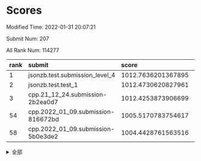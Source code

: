 # Scores

Modified Time: 2022-01-31 20:07:21

Submit Num: 207

All Rank Num: 114277

| rank |               submit               |       score        |       sigma        | pk_num |
| :--- | :--------------------------------- | :----------------- | :----------------- | :----- |
| 1    | jsonzb.test.submission_level_4     | 1012.7636201367895 | 0.8316111646749101 | 2211   |
| 2    | jsonzb.test.test_1                 | 1012.4730620827961 | 0.8026209535858592 | 2208   |
| 3    | cpp.21_12_24.submission-2b2ea0d7   | 1012.4253873906699 | 0.827427676387658  | 2210   |
| 54   | cpp.2022_01_09.submission-816672bd | 1005.5170783754617 | 0.723252095059391  | 2210   |
| 58   | cpp.2022_01_09.submission-5b0e3de2 | 1004.4428761563516 | 0.7290382536024566 | 2207   |


<details>
<summary>全部</summary>

| rank |                 submit                 |       score        |       sigma        | pk_num |
| :--- | :------------------------------------- | :----------------- | :----------------- | :----- |
| 1    | jsonzb.test.submission_level_4         | 1012.7636201367895 | 0.8316111646749101 | 2211   |
| 2    | jsonzb.test.test_1                     | 1012.4730620827961 | 0.8026209535858592 | 2208   |
| 3    | cpp.21_12_24.submission-2b2ea0d7       | 1012.4253873906699 | 0.827427676387658  | 2210   |
| 4    | gobigger.level_3.submission_level_3_45 | 1012.0664089429795 | 0.7747467825503485 | 2206   |
| 5    | gobigger.level_3.submission_level_3_36 | 1011.9222881729576 | 0.7943194505535834 | 2207   |
| 6    | gobigger.level_3.submission_level_3_25 | 1011.861102837953  | 0.8056888468798049 | 2211   |
| 7    | gobigger.level_3.submission_level_3_31 | 1011.5542463832946 | 0.7986743760128671 | 2205   |
| 8    | gobigger.level_3.submission_level_3_28 | 1011.405396880522  | 0.7837794490304097 | 2212   |
| 9    | gobigger.level_3.submission_level_3_26 | 1011.2729726344503 | 0.785038345004684  | 2205   |
| 10   | gobigger.level_3.submission_level_3_8  | 1011.0811854573022 | 0.7899071077922415 | 2211   |
| 11   | gobigger.level_3.submission_level_3_35 | 1010.9214581170747 | 0.8034443236290322 | 2206   |
| 12   | gobigger.level_3.submission_level_3_39 | 1010.8103659554529 | 0.7663113558861164 | 2210   |
| 13   | gobigger.level_3.submission_level_3_24 | 1010.6494225755611 | 0.7613963514940383 | 2211   |
| 14   | gobigger.level_3.submission_level_3_12 | 1010.5587529546439 | 0.7678476570905645 | 2213   |
| 15   | gobigger.level_3.submission_level_3_4  | 1010.5442713078356 | 0.7864860622612954 | 2213   |
| 16   | gobigger.level_3.submission_level_3_29 | 1010.5313986892947 | 0.7743222494243844 | 2207   |
| 17   | gobigger.level_3.submission_level_3_18 | 1010.4355161762555 | 0.7747667198312055 | 2206   |
| 18   | gobigger.level_3.submission_level_3_15 | 1010.3690917774364 | 0.7494452002710938 | 2205   |
| 19   | gobigger.level_3.submission_level_3_0  | 1010.3164759778222 | 0.754015992925562  | 2210   |
| 20   | gobigger.level_3.submission_level_3_13 | 1010.266914645182  | 0.7594236427429936 | 2212   |
| 21   | gobigger.level_3.submission_level_3_40 | 1010.2105456962126 | 0.7591250890558514 | 2208   |
| 22   | gobigger.level_3.submission_level_3_2  | 1010.1251446020459 | 0.7534717064519006 | 2210   |
| 23   | gobigger.level_3.submission_level_3_14 | 1010.050146517119  | 0.7634377843168246 | 2211   |
| 24   | gobigger.level_3.submission_level_3_49 | 1009.8882932270903 | 0.7425132893066053 | 2207   |
| 25   | gobigger.level_3.submission_level_3_10 | 1009.8740207037356 | 0.7629388405158485 | 2209   |
| 26   | gobigger.level_3.submission_level_3_41 | 1009.8556886029774 | 0.7626432469083169 | 2212   |
| 27   | gobigger.level_3.submission_level_3_42 | 1009.7862989447801 | 0.7558213080439786 | 2205   |
| 28   | gobigger.level_3.submission_level_3_30 | 1009.7615949659028 | 0.7691513970889112 | 2206   |
| 29   | gobigger.level_3.submission_level_3_9  | 1009.7454554432832 | 0.763612261170657  | 2209   |
| 30   | gobigger.level_3.submission_level_3_44 | 1009.653663063121  | 0.7248799927337639 | 2211   |
| 31   | gobigger.level_3.submission_level_3_21 | 1009.6244081373435 | 0.7488603263630033 | 2206   |
| 32   | gobigger.level_3.submission_level_3_43 | 1009.5975710221803 | 0.7546489815659269 | 2207   |
| 33   | gobigger.level_3.submission_level_3_1  | 1009.5616449407802 | 0.743587368769133  | 2209   |
| 34   | gobigger.level_3.submission_level_3_7  | 1009.5266975245405 | 0.7424869068912888 | 2209   |
| 35   | gobigger.level_3.submission_level_3_11 | 1009.4537744130071 | 0.7532173509666789 | 2206   |
| 36   | gobigger.level_3.submission_level_3_33 | 1009.4513739435058 | 0.7615792831099055 | 2207   |
| 37   | gobigger.level_3.submission_level_3_38 | 1009.3851626031977 | 0.7574047307765727 | 2206   |
| 38   | gobigger.level_3.submission_level_3_6  | 1009.3669445569516 | 0.7433463660430625 | 2204   |
| 39   | gobigger.level_3.submission_level_3_48 | 1009.3419468629461 | 0.7379072474260664 | 2208   |
| 40   | gobigger.level_3.submission_level_3_19 | 1009.3219701323566 | 0.746745972169016  | 2208   |
| 41   | gobigger.level_3.submission_level_3_27 | 1009.2862570667521 | 0.735595382074133  | 2207   |
| 42   | gobigger.level_3.submission_level_3_5  | 1009.2164481041069 | 0.740838198467596  | 2208   |
| 43   | gobigger.level_3.submission_level_3_37 | 1009.1798811218066 | 0.7686257544501909 | 2209   |
| 44   | gobigger.level_3.submission_level_3_34 | 1009.1335528987508 | 0.7474929834625085 | 2208   |
| 45   | gobigger.level_3.submission_level_3_22 | 1009.1198131535821 | 0.7414266558039282 | 2209   |
| 46   | gobigger.level_3.submission_level_3_3  | 1009.0641497322964 | 0.7595035684853152 | 2213   |
| 47   | gobigger.level_3.submission_level_3_47 | 1008.9942294434561 | 0.7446160136750635 | 2210   |
| 48   | gobigger.level_3.submission_level_3_16 | 1008.9037201088145 | 0.7294689624330752 | 2210   |
| 49   | gobigger.level_3.submission_level_3_20 | 1008.8267752379752 | 0.7470658384274284 | 2207   |
| 50   | gobigger.level_3.submission_level_3_32 | 1008.7688891553865 | 0.758789018643385  | 2210   |
| 51   | gobigger.level_3.submission_level_3_23 | 1008.6383675845809 | 0.7433770184088803 | 2212   |
| 52   | gobigger.level_3.submission_level_3_46 | 1008.6224427964036 | 0.7427025730194623 | 2210   |
| 53   | gobigger.level_3.submission_level_3_17 | 1008.5217080891887 | 0.7471804580420289 | 2210   |
| 54   | cpp.2022_01_09.submission-816672bd     | 1005.5170783754617 | 0.723252095059391  | 2210   |
| 55   | gobigger.level_1.submission_level_1_30 | 1005.1538348349131 | 0.7202090424073014 | 2210   |
| 56   | gobigger.level_1.submission_level_1_8  | 1004.4813535041242 | 0.7143012852418438 | 2210   |
| 57   | gobigger.level_1.submission_level_1_14 | 1004.4635045438715 | 0.7115575338068628 | 2210   |
| 58   | cpp.2022_01_09.submission-5b0e3de2     | 1004.4428761563516 | 0.7290382536024566 | 2207   |
| 59   | gobigger.level_1.submission_level_1_32 | 1004.1686348129656 | 0.73312340376576   | 2208   |
| 60   | gobigger.level_1.submission_level_1_43 | 1004.129584519456  | 0.7294919909661101 | 2212   |
| 61   | gobigger.level_1.submission_level_1_39 | 1004.0072466780438 | 0.7096000833796737 | 2211   |
| 62   | gobigger.level_1.submission_level_1_16 | 1003.9546144501587 | 0.7177939067564741 | 2206   |
| 63   | gobigger.level_1.submission_level_1_1  | 1003.9321036901995 | 0.7099220170924135 | 2206   |
| 64   | gobigger.level_1.submission_level_1_10 | 1003.9175878135474 | 0.7174277872288772 | 2202   |
| 65   | gobigger.level_1.submission_level_1_48 | 1003.8536314972557 | 0.7166988340800634 | 2210   |
| 66   | gobigger.level_1.submission_level_1_17 | 1003.7595566763457 | 0.7135278245263718 | 2211   |
| 67   | gobigger.level_1.submission_level_1_6  | 1003.6153912707144 | 0.7104597169908372 | 2213   |
| 68   | gobigger.level_1.submission_level_1_5  | 1003.5990157419419 | 0.7130805534821799 | 2205   |
| 69   | gobigger.level_1.submission_level_1_49 | 1003.5440826983805 | 0.710467380067875  | 2210   |
| 70   | gobigger.level_1.submission_level_1_26 | 1003.516376245156  | 0.7172381961329385 | 2206   |
| 71   | gobigger.level_1.submission_level_1_0  | 1003.5128025521718 | 0.7081823020714988 | 2211   |
| 72   | gobigger.level_1.submission_level_1_37 | 1003.5012678662937 | 0.7162592857705926 | 2207   |
| 73   | gobigger.level_1.submission_level_1_45 | 1003.4431293755279 | 0.72038847966195   | 2209   |
| 74   | gobigger.level_1.submission_level_1_31 | 1003.2812197778029 | 0.7108222254053553 | 2207   |
| 75   | gobigger.level_1.submission_level_1_34 | 1003.2757832196648 | 0.717541772371508  | 2204   |
| 76   | gobigger.level_1.submission_level_1_44 | 1003.2519127721732 | 0.7202468843791952 | 2207   |
| 77   | gobigger.level_1.submission_level_1_22 | 1003.2360245151333 | 0.714861235854453  | 2209   |
| 78   | gobigger.level_1.submission_level_1_19 | 1003.1875443610913 | 0.7117814364766206 | 2205   |
| 79   | gobigger.level_1.submission_level_1_29 | 1003.1873152700276 | 0.7219190905329868 | 2207   |
| 80   | gobigger.level_1.submission_level_1_25 | 1003.1513262294832 | 0.7198009641610867 | 2201   |
| 81   | gobigger.level_1.submission_level_1_15 | 1003.1349425652621 | 0.7221793775301504 | 2211   |
| 82   | gobigger.level_1.submission_level_1_12 | 1003.0966692377194 | 0.7191040841857528 | 2206   |
| 83   | gobigger.level_1.submission_level_1_27 | 1003.0932024037307 | 0.716631042562399  | 2211   |
| 84   | gobigger.level_1.submission_level_1_42 | 1002.9428371440299 | 0.7119289548061145 | 2209   |
| 85   | gobigger.level_1.submission_level_1_24 | 1002.8851635523768 | 0.7058786158550733 | 2211   |
| 86   | gobigger.level_1.submission_level_1_3  | 1002.8759164564622 | 0.7103367382027441 | 2211   |
| 87   | gobigger.level_1.submission_level_1_13 | 1002.8501143166097 | 0.7146195063602839 | 2207   |
| 88   | gobigger.level_1.submission_level_1_41 | 1002.8286837639815 | 0.7232864144845841 | 2210   |
| 89   | gobigger.level_1.submission_level_1_46 | 1002.7694210838657 | 0.7215265563570751 | 2208   |
| 90   | gobigger.level_1.submission_level_1_28 | 1002.757771610995  | 0.7124271080526496 | 2208   |
| 91   | gobigger.level_1.submission_level_1_47 | 1002.7448074975283 | 0.7189679574599501 | 2210   |
| 92   | gobigger.level_1.submission_level_1_9  | 1002.7061127490769 | 0.7131248374605169 | 2207   |
| 93   | gobigger.level_1.submission_level_1_23 | 1002.6728744748681 | 0.7154967513088046 | 2211   |
| 94   | gobigger.level_1.submission_level_1_38 | 1002.6720446408617 | 0.7024255732933    | 2206   |
| 95   | gobigger.level_1.submission_level_1_4  | 1002.6049866535238 | 0.7175968563141432 | 2206   |
| 96   | gobigger.level_1.submission_level_1_2  | 1002.6025733035847 | 0.7103919712372561 | 2210   |
| 97   | gobigger.level_1.submission_level_1_21 | 1002.531975130566  | 0.7145695370036416 | 2205   |
| 98   | gobigger.level_1.submission_level_1_11 | 1002.4909652324602 | 0.7005180395860232 | 2211   |
| 99   | gobigger.level_1.submission_level_1_35 | 1002.4367557238645 | 0.7103038476119535 | 2210   |
| 100  | gobigger.level_1.submission_level_1_33 | 1002.3515374030816 | 0.7064032857027766 | 2207   |
| 101  | gobigger.level_1.submission_level_1_20 | 1002.2728973292229 | 0.7120795384782086 | 2212   |
| 102  | gobigger.level_1.submission_level_1_40 | 1002.1300235091676 | 0.7175090602261543 | 2212   |
| 103  | gobigger.level_1.submission_level_1_18 | 1001.5605698289665 | 0.6991112110124627 | 2207   |
| 104  | gobigger.level_1.submission_level_1_36 | 1001.4563718044976 | 0.7118411154336312 | 2203   |
| 105  | gobigger.level_1.submission_level_1_7  | 1001.1540682940496 | 0.7146494373414316 | 2207   |
| 106  | gobigger.random.submission_random_17   | 997.3911456724913  | 0.7028848602658345 | 2215   |
| 107  | gobigger.random.submission_random_1    | 997.236869289315   | 0.7064239638227306 | 2206   |
| 108  | gobigger.random.submission_random_45   | 997.1793889487176  | 0.7034736984474909 | 2208   |
| 109  | gobigger.random.submission_random_34   | 997.1614705282163  | 0.7039829248287026 | 2210   |
| 110  | gobigger.random.submission_random_28   | 997.0063182343761  | 0.7198418308310562 | 2208   |
| 111  | gobigger.random.submission_random_22   | 996.9755534695449  | 0.7215049201090574 | 2210   |
| 112  | gobigger.random.submission_random_23   | 996.7463003288663  | 0.705251358855193  | 2212   |
| 113  | gobigger.random.submission_random_18   | 996.7005192586934  | 0.7136820187863376 | 2207   |
| 114  | gobigger.random.submission_random_27   | 996.6186154067178  | 0.7099080590510732 | 2204   |
| 115  | gobigger.random.submission_random_35   | 996.5371548137788  | 0.7087264340563773 | 2209   |
| 116  | gobigger.random.submission_random_20   | 996.4666861014712  | 0.7092929150507363 | 2212   |
| 117  | gobigger.random.submission_random_11   | 996.4204781516347  | 0.7054774764911954 | 2206   |
| 118  | gobigger.random.submission_random_19   | 996.4145797452899  | 0.7050383302985754 | 2214   |
| 119  | gobigger.random.submission_random_5    | 996.3407523717286  | 0.7156794157172717 | 2207   |
| 120  | gobigger.random.submission_random_3    | 996.3366612455643  | 0.7031940355276725 | 2210   |
| 121  | gobigger.random.submission_random_21   | 996.3356870813286  | 0.7034729864198797 | 2209   |
| 122  | gobigger.random.submission_random_38   | 996.2513620231675  | 0.7171005263548502 | 2208   |
| 123  | gobigger.random.submission_random_49   | 996.2172747872654  | 0.708154950887362  | 2209   |
| 124  | gobigger.random.submission_random_24   | 996.1964413636758  | 0.6952189397947085 | 2212   |
| 125  | gobigger.random.submission_random_16   | 996.0596527889213  | 0.712996045810963  | 2211   |
| 126  | gobigger.random.submission_random_6    | 996.0444791535002  | 0.713587202328568  | 2209   |
| 127  | gobigger.random.submission_random_30   | 996.0203216699624  | 0.7161046508772831 | 2210   |
| 128  | gobigger.random.submission_random_47   | 995.9995774523368  | 0.7238973374387178 | 2208   |
| 129  | gobigger.random.submission_random_7    | 995.9526505772648  | 0.7203323032379926 | 2208   |
| 130  | gobigger.random.submission_random_36   | 995.9383172222472  | 0.7168115940052303 | 2203   |
| 131  | gobigger.random.submission_random_32   | 995.8629737148049  | 0.711683630071584  | 2206   |
| 132  | gobigger.random.submission_random_26   | 995.8025466641412  | 0.7019730580736141 | 2212   |
| 133  | gobigger.random.submission_random_8    | 995.7882778162082  | 0.7043080068819593 | 2207   |
| 134  | gobigger.random.submission_random_37   | 995.7469880014986  | 0.729960571960947  | 2208   |
| 135  | gobigger.random.submission_random_33   | 995.727383127502   | 0.7086751827431154 | 2205   |
| 136  | gobigger.random.submission_random_48   | 995.7184171060875  | 0.7132739593200204 | 2212   |
| 137  | gobigger.random.submission_random_0    | 995.6459612028767  | 0.7095654843989283 | 2206   |
| 138  | gobigger.random.submission_random_40   | 995.6001853549258  | 0.7079984422960999 | 2206   |
| 139  | gobigger.random.submission_random_43   | 995.599159438128   | 0.7130614223080874 | 2207   |
| 140  | gobigger.random.submission_random_31   | 995.5576076677389  | 0.7248832729437253 | 2210   |
| 141  | gobigger.random.submission_random_46   | 995.5420475029089  | 0.7027171464908742 | 2211   |
| 142  | gobigger.random.submission_random_25   | 995.526955255592   | 0.7150967322107439 | 2207   |
| 143  | gobigger.random.submission_random_42   | 995.4320671733916  | 0.7103934233396267 | 2209   |
| 144  | gobigger.random.submission_random_44   | 995.415672866948   | 0.7126165270239678 | 2204   |
| 145  | gobigger.random.submission_random_2    | 995.3759854187169  | 0.7128716332509729 | 2205   |
| 146  | gobigger.random.submission_random_15   | 995.3401606636774  | 0.6953293471359319 | 2204   |
| 147  | gobigger.random.submission_random_39   | 995.2953336531964  | 0.7172717518546308 | 2212   |
| 148  | gobigger.random.submission_random_14   | 995.2051418753438  | 0.7072785467348571 | 2209   |
| 149  | gobigger.random.submission_random_29   | 995.0926632780391  | 0.7080266730811416 | 2208   |
| 150  | gobigger.random.submission_random_41   | 995.0662564280615  | 0.7026918984588889 | 2208   |
| 151  | gobigger.random.submission_random_9    | 994.9538817745025  | 0.7044149265093831 | 2207   |
| 152  | gobigger.random.submission_random_12   | 994.9217312094038  | 0.7180386959237911 | 2211   |
| 153  | gobigger.level_2.submission_level_2_26 | 994.8339359353832  | 0.7241564435915866 | 2206   |
| 154  | gobigger.random.submission_random_13   | 994.8187309296349  | 0.7116014171831577 | 2207   |
| 155  | gobigger.random.submission_random_10   | 994.7300478857003  | 0.7060621914410139 | 2209   |
| 156  | gobigger.random.submission_random_4    | 994.4605546318942  | 0.7252858338497314 | 2204   |
| 157  | gobigger.level_2.submission_level_2_23 | 994.2981641829238  | 0.7224039892067983 | 2206   |
| 158  | gobigger.level_2.submission_level_2_8  | 994.2258074146398  | 0.7273490038288807 | 2209   |
| 159  | gobigger.level_2.submission_level_2_36 | 993.4052323469406  | 0.7363882653786132 | 2205   |
| 160  | gobigger.level_2.submission_level_2_34 | 993.2190092781253  | 0.7223737807166348 | 2207   |
| 161  | gobigger.level_2.submission_level_2_11 | 993.1213765022374  | 0.7339283272113324 | 2213   |
| 162  | gobigger.level_2.submission_level_2_27 | 992.985740523135   | 0.7445667577819556 | 2210   |
| 163  | gobigger.level_2.submission_level_2_2  | 992.8983842461644  | 0.7430719406753244 | 2209   |
| 164  | gobigger.level_2.submission_level_2_48 | 992.8260905043758  | 0.7373354103907624 | 2206   |
| 165  | gobigger.level_2.submission_level_2_44 | 992.8181959568668  | 0.7374655793897426 | 2213   |
| 166  | gobigger.level_2.submission_level_2_9  | 992.8159457480459  | 0.7342654168363139 | 2205   |
| 167  | gobigger.level_2.submission_level_2_47 | 992.7961296522079  | 0.7392436459448516 | 2209   |
| 168  | gobigger.level_2.submission_level_2_37 | 992.6942836010588  | 0.7601557274100803 | 2209   |
| 169  | gobigger.level_2.submission_level_2_38 | 992.6789216374101  | 0.7325705563509913 | 2208   |
| 170  | gobigger.level_2.submission_level_2_13 | 992.661677109456   | 0.7177967939013745 | 2213   |
| 171  | gobigger.level_2.submission_level_2_25 | 992.655824014577   | 0.7327257786884852 | 2205   |
| 172  | gobigger.level_2.submission_level_2_33 | 992.5826308658451  | 0.7479706049896511 | 2208   |
| 173  | gobigger.level_2.submission_level_2_21 | 992.458845118604   | 0.7448167496872437 | 2203   |
| 174  | gobigger.level_2.submission_level_2_30 | 992.4146147860374  | 0.7435133148188002 | 2204   |
| 175  | gobigger.level_2.submission_level_2_15 | 992.3900489493512  | 0.7346024504880067 | 2206   |
| 176  | gobigger.level_2.submission_level_2_12 | 992.3707236524178  | 0.7338254628025606 | 2211   |
| 177  | gobigger.level_2.submission_level_2_6  | 992.3630988063886  | 0.7394181361327568 | 2211   |
| 178  | gobigger.level_2.submission_level_2_17 | 992.3474624623262  | 0.7441819290173998 | 2207   |
| 179  | gobigger.level_2.submission_level_2_40 | 992.3332431523893  | 0.7469212531379983 | 2206   |
| 180  | gobigger.level_2.submission_level_2_5  | 992.2771864253662  | 0.7280649323427466 | 2208   |
| 181  | gobigger.level_2.submission_level_2_14 | 992.2213528593362  | 0.7486918529557227 | 2207   |
| 182  | gobigger.level_2.submission_level_2_41 | 992.2121774177076  | 0.7433515661099984 | 2212   |
| 183  | gobigger.level_2.submission_level_2_31 | 992.1546356080313  | 0.7343069837541673 | 2207   |
| 184  | gobigger.level_2.submission_level_2_45 | 992.1248512421685  | 0.7467540204875724 | 2211   |
| 185  | gobigger.level_2.submission_level_2_22 | 991.966528828784   | 0.7494217054043537 | 2205   |
| 186  | gobigger.level_2.submission_level_2_35 | 991.9165781597253  | 0.7376772206880722 | 2204   |
| 187  | gobigger.level_2.submission_level_2_49 | 991.8169451977826  | 0.7381588411402062 | 2212   |
| 188  | gobigger.level_2.submission_level_2_16 | 991.7483962611738  | 0.7370546803492708 | 2204   |
| 189  | gobigger.level_2.submission_level_2_1  | 991.7416316303481  | 0.7492689425600464 | 2208   |
| 190  | gobigger.level_2.submission_level_2_29 | 991.7310424758863  | 0.7686247845371023 | 2206   |
| 191  | gobigger.level_2.submission_level_2_24 | 991.5460295490927  | 0.7328092774036028 | 2208   |
| 192  | gobigger.level_2.submission_level_2_46 | 991.4455250822909  | 0.7356297928048194 | 2207   |
| 193  | gobigger.level_2.submission_level_2_18 | 991.3974280030008  | 0.77864426854036   | 2207   |
| 194  | gobigger.level_2.submission_level_2_0  | 991.3263454736071  | 0.7462377335984212 | 2205   |
| 195  | gobigger.level_2.submission_level_2_32 | 991.3071218467852  | 0.7573341941883426 | 2211   |
| 196  | gobigger.level_2.submission_level_2_28 | 991.255929047912   | 0.7465630303249486 | 2214   |
| 197  | gobigger.level_2.submission_level_2_4  | 991.0248320473745  | 0.7576758312461792 | 2209   |
| 198  | gobigger.level_2.submission_level_2_39 | 990.8648351407383  | 0.7516870488856745 | 2212   |
| 199  | gobigger.level_2.submission_level_2_19 | 990.8575400186794  | 0.7493091262767172 | 2206   |
| 200  | gobigger.level_2.submission_level_2_43 | 990.4213885242235  | 0.7529495439653455 | 2207   |
| 201  | gobigger.level_2.submission_level_2_3  | 990.362305403485   | 0.7664364651451528 | 2209   |
| 202  | gobigger.level_2.submission_level_2_10 | 990.3119447116412  | 0.7479712252397573 | 2202   |
| 203  | gobigger.level_2.submission_level_2_42 | 990.1642275761262  | 0.782872328719313  | 2209   |
| 204  | gobigger.level_2.submission_level_2_20 | 989.8188235354044  | 0.7812719025251004 | 2207   |
| 205  | gobigger.level_2.submission_level_2_7  | 989.7221752838849  | 0.7691006013982096 | 2207   |
| 206  | gobigger.none.submission_none_1        | 978.6884936442467  | 1.167199401965306  | 2206   |
| 207  | gobigger.none.submission_none_0        | 976.9491695133217  | 1.3055852899357265 | 2203   |

</details>